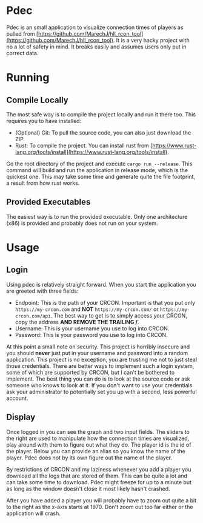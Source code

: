 # Pdec

Pdec is an small application to visualize connection times of players as pulled from [https://github.com/MarechJ/hll_rcon_tool](https://github.com/MarechJ/hll_rcon_tool).
It is a very hacky project with no a lot of safety in mind.
It breaks easily and assumes users only put in correct data.

# Running

## Compile Locally

The most safe way is to compile the project locally and run it there too. 
This requires you to have installed:

- (Optional) Git: To pull the source code, you can also just download the ZIP.
- Rust: To compile the project. You can install rust from [https://www.rust-lang.org/tools/install](https://www.rust-lang.org/tools/install).

Go the root directory of the project and execute `cargo run --release`.
This command will build and run the application in release mode, which is the quickest one.
This may take some time and generate quite the file footprint, a result from how rust works.

## Provided Executables

The easiest way is to run the provided executable. 
Only one architecture (x86) is provided and probably does not run on your system.


# Usage

## Login

Using pdec is relatively straight forward.
When you start the application you are greeted with three fields:

- Endpoint: This is the path of your CRCON.
Important is that you put only `https://my-crcon.com` and **NOT** `https://my-crcon.com/` or `https://my-crcon.com/api`.
The best way to get is to simply access your CRCON, copy the address **AND REMOVE THE TRAILING /**.
- Username: This is your username you use to log into CRCON.
- Password: This is your password you use to log into CRCON.

At this point a small note on security.
This project is horribly insecure and you should **never** just put in your username and password into a random application.
This project is no exception, you are trusting me not to just steal those credentials.
There are better ways to implement such a login system, some of which are supported by CRCON, but I can't be bothered to implement.
The best thing you can do is to look at the source code or ask someone who knows to look at it.
If you don't want to use your credentials ask your administrator to potentially set you up with a second, less powerful account.

## Display

Once logged in you can see the graph and two input fields. 
The sliders to the right are used to manipulate how the connection times are visualized, play around with them to figure out what they do.
The player id is the id of the player.
Below you can provide an alias so you know the name of the player.
Pdec does not by its own figure out the name of the player.

By restrictions of CRCON and my laziness whenever you add a player you download all the logs that are stored of them.
This can be quite a lot and can take some time to download.
Pdec might freeze for up to a minute but as long as the window doesn't close it most likely hasn't crashed.

After you have added a player you will probably have to zoom out quite a bit to the right as the x-axis starts at 1970.
Don't zoom out too far either or the application will crash.
